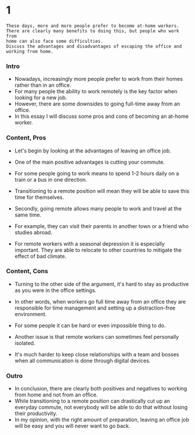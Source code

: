 # 1

```
These days, more and more people prefer to become at-home workers.
There are clearly many benefits to doing this, but people who work from
home can also face some difficulties.
Discuss the advantages and disadvantages of escaping the office and working from home.
```

### Intro

- Nowadays, increasingly more people prefer to work from their homes rather than in an office.
- For many people the ability to work remotely is the key factor when looking for a new job.
- However, there are some downsides to going full-time away from an office.
- In this essay I will discuss some pros and cons of becoming an at-home worker.

### Content, Pros

- Let's begin by looking at the advantages of leaving an office job.
- One of the main positive advantages is cutting your commute.
- For some people going to work means to spend 1-2 hours daily on a train or a bus in one direction.
- Transitioning to a remote position will mean they will be able to save this time for themselves.

- Secondly, going remote allows many people to work and travel at the same time.
- For example, they can visit their parents in another town or a friend who studies abroad.
- For remote workers with a seasonal depression it is especially important. They are able to relocate to other countries to mitigate the effect of bad climate.

### Content, Cons

- Turning to the other side of the argument, it's hard to stay as productive as you were in the office settings.
- In other words, when workers go full time away from an office they are responsible for time management and setting up a distraction-free environment.
- For some people it can be hard or even impossible thing to do.

- Another issue is that remote workers can sometimes feel personally isolated.
- It's much harder to keep close relationships with a team and bosses when all communication is done through digital devices.


### Outro

- In conclusion, there are clearly both positives and negatives to working from home and not from an office.
- While transitioning to a remote position can drastically cut up an everyday commute, not everybody will be able to do that without losing their productivity.
- In my opinion, with the right amount of preparation, leaving an office job will be easy and you will never want to go back.
